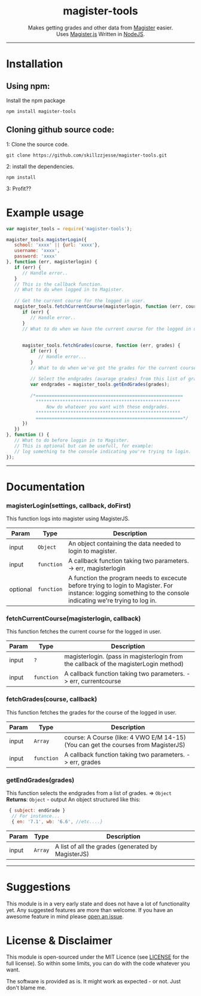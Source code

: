 <h1 align="center">magister-tools</h1>
<p align="center">
   Makes getting grades and other data from <a href="http://www.schoolmaster.nl/">Magister</a> easier. <br>
  Uses <a href="https://github.com/simplyGits/MagisterJS">Magister.js</a> Written in <a href="https://nodejs.org/">NodeJS</a>.
</p>

---

# Installation
## Using npm:
Install the npm package
```
npm install magister-tools 
```
## Cloning github source code:
1: Clone the source code.  
```
git clone https://github.com/skillzzjesse/magister-tools.git
```
2: install the dependencies.  
```
npm install
```
3: Profit??

# Example usage 
```js
var magister_tools = require('magister-tools');

magister_tools.magisterLogin({
   school: 'xxxx' || {url: 'xxxx'},
   username: 'xxxx',
   password: 'xxxx'
}, function (err, magisterlogin) {
   if (err) {
      // Handle error..
   }
   // This is the callback function. 
   // What to do when logged in to Magister.
   
   // Get the current course for the logged in user.
   magister_tools.fetchCurrentCourse(magisterlogin, function (err, course) {
      if (err) {
         // Handle error..
      }   
      // What to do when we have the current course for the logged in user.
      
      
      magister_tools.fetchGrades(course, function (err, grades) {
         if (err) {
            // Handle error...
         }
         // What to do when we've got the grades for the current course of the logged in user.
         
         // Select the endgrades (avarage grades) from this list of grades.
         var endgrades = magister_tools.getEndGrades(grades);
         
         /*=======================================================
           ******************************************************
               Now do whatever you want with these endgrades.
           ******************************************************
           =======================================================*/ 
      })
   })
}, function () { 
   // What to do before loggin in to Magister.
   // This is optional but can be usefull, for example: 
   // log something to the console indicating you're trying to login.
});
```
---

# Documentation
<a name="magisterLogin
This function logs into magister using MagisterJS."></a>

### magisterLogin(settings, callback, doFirst)
This function logs into magister using MagisterJS.  

| Param | Type | Description |
| --- | --- | --- |
| input | <code>Object</code> | An object containing the data needed to login to magister. |
| input | <code>function</code> | A callback function taking two parameters. -> err, magisterlogin |
| optional | <code>function</code> | A function the program needs to excecute before trying to login to Magister. For instance: logging something to the console indicating we're trying to log in. |

<a name="fetchCurrentCourse
This function fetches the current course for the logged in user."></a>

### fetchCurrentCourse(magisterlogin, callback)
This function fetches the current course for the logged in user.  

| Param | Type | Description |
| --- | --- | --- |
| input | <code>?</code> | magisterlogin. (pass in magisterlogin from the callback of the magisterLogin method) |
| input | <code>function</code> | A callback function taking two parameters. -> err, currentcourse |
 
<a name="fetchGrades
This function fetches the grades for the course of the logged in user."></a>

### fetchGrades(course, callback)
This function fetches the grades for the course of the logged in user.    

| Param | Type | Description |
| --- | --- | --- |
| input | <code>Array</code> | course: A Course (like: 4 VWO E/M 14-15) (You can get the courses from MagisterJS) |
| input | <code>function</code> | A callback function taking two parameters. -> err, grades |

<a name="getEndGrades
This function selects the endgrades from a list of grades."></a>

### getEndGrades(grades)
This function selects the endgrades from a list of grades. ⇒ <code>Object</code>  
**Returns**: <code>Object</code> - output An object structured like this:  
```js
 { subject: endGrade }
  // For instance...
  { en: '7.1', wb: '6.6', //etc....}  
```
| Param | Type | Description |
| --- | --- | --- |
| input | <code>Array</code> | A list of all the grades (generated by MagisterJS) |

---

# Suggestions
This module is in a very early state and does not have a lot of functionality yet. Any suggested features are more than welcome.
If you have an awesome feature in mind please [open an issue](https://github.com/skillzzjesse/magister-tools/issues/new). 

# License & Disclaimer
This module is open-sourced under the MIT Licence (see [LICENSE](LICENSE) for the full license). So within some limits, you can do with the code whatever you want.

The software is provided as is. It might work as expected - or not. Just don't blame me.
